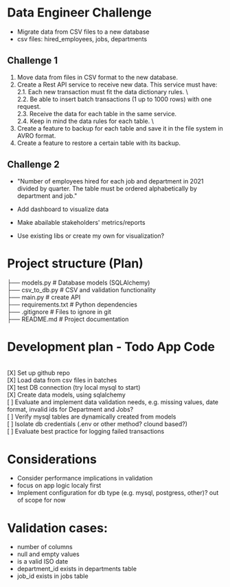 # Data Engineer Challenge

- Migrate data from CSV files to a new database
- csv files: hired_employees, jobs, departments

## Challenge 1

1. Move data from files in CSV format to the new database.
2. Create a Rest API service to receive new data. This service must have:
   \
    2.1. Each new transaction must fit the data dictionary rules.
   \  
    2.2. Be able to insert batch transactions (1 up to 1000 rows) with one request.
   \
    2.3. Receive the data for each table in the same service.
   \
    2.4. Keep in mind the data rules for each table.
   \
3. Create a feature to backup for each table and save it in the file system in AVRO format.
4. Create a feature to restore a certain table with its backup.

## Challenge 2

- "Number of employees hired for each job and department in 2021 divided by quarter. The
  table must be ordered alphabetically by department and job."

- Add dashboard to visualize data
- Make abailable stakeholders' metrics/reports
- Use existing libs or create my own for visualization?

# Project structure (Plan)

├── models.py # Database models (SQLAlchemy)
\
├── csv_to_db.py # CSV and validation functionality
\
├── main.py # create API
\
├── requirements.txt # Python dependencies
\
├── .gitignore # Files to ignore in git
\
├── README.md # Project documentation

# Development plan - Todo App Code

\
[X] Set up github repo
\
[X] Load data from csv files in batches
\
[X] test DB connection (try local mysql to start)
\
[X] Create data models, using sqlalchemy
\
[ ] Evaluate and implement data validation needs, e.g. missing values, date format, invalid ids for Department and Jobs?
\
[ ] Verify mysql tables are dynamically created from models
\
[ ] Isolate db credentials (.env or other method? clound based?)
\
[ ] Evaluate best practice for logging failed transactions

# Considerations

- Consider performance implications in validation
- focus on app logic localy first
- Implement configuration for db type (e.g. mysql, postgress, other)? out of scope for now

# Validation cases:

- number of columns
- null and empty values
- is a valid ISO date
- department_id exists in departments table
- job_id exists in jobs table
